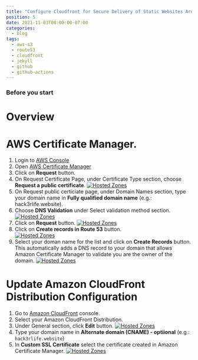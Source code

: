 ```yaml
---
title: "Configure Cloudfront for Secure Delivery of Static Websites Around the World"
position: 5
date: 2021-11-03T08:00:00-07:00
categories:
  - blog
tags:
  - aws-s3
  - route53
  - cloudfront
  - jekyll
  - github
  - github-actions
---
```

### Before you start

# Overview

# AWS Certificate Manager.
1. Login to [AWS Console](console.aws.amazon.com)
1. Open [AWS Certificate Manager](https://us-east-2.console.aws.amazon.com/acm/home)
1. Click on <b>Request</b> button.
1. On Request Certificate Page, under Certificate Type section, choose <b>Request a public certificate</b>.
[![Hosted Zones](https://i.ibb.co/tQ9fRKj/Request-Certificate-0.png)](https://i.ibb.co/tQ9fRKj/Request-Certificate-0.png)
1. On Request public certiciate page, under Domain Names section, type your domain name in <b>Fully qualified domain name</b> (e.g.: hack3rlife.website).
1. Choose <b>DNS Validation</b> under Select validation method section.
[![Hosted Zones](https://i.ibb.co/T1NSh2L/Request-Certificate-1.png)](https://i.ibb.co/T1NSh2L/Request-Certificate-1.png)
1. Click on <b>Request</b> button. 
[![Hosted Zones](https://i.ibb.co/MZNws6X/Request-Certificate-2.png)](https://i.ibb.co/MZNws6X/Request-Certificate-2.png)
1. Click on <b>Create records in Route 53</b> button.  
[![Hosted Zones](https://i.ibb.co/tZ6ZSx9/Request-Certificate-3.png)](https://i.ibb.co/tZ6ZSx9/Request-Certificate-3.png)
1. Select your doman name for the list and click on <b>Create Records</b> button.  This automatically adds a DNS record to your domain that allows Amazon Certificate Manager to validate you are the owner of the domain.
[![Hosted Zones](https://i.ibb.co/w7hfcG0/Request-Certificate-4.png)](https://i.ibb.co/w7hfcG0/Request-Certificate-4.png)

# Update Amazon CloudFront Distribution Configuration
1. Go to [Amazon  CloudFront](https://console.aws.amazon.com/cloudfront/) console. 
1. Select your Amazon CloudFront Distribution.
1. Under General section, click <b>Edit</b> button.
[![Hosted Zones](https://i.ibb.co/StX3frD/Update-Distribution-0.png)](https://i.ibb.co/StX3frD/Update-Distribution-0.png)
1. Type your domain name in <b>Alternate domain (CNAME) - optiional</b> (e.g.: `hack3rlife.website`)
1. In <b>Custom SSL Certificate</b> select the certificate created in Amazon Certificate Manager.
[![Hosted Zones](https://i.ibb.co/vJmPLP9/Update-Distribution-1.png)](https://i.ibb.co/vJmPLP9/Update-Distribution-1.png)